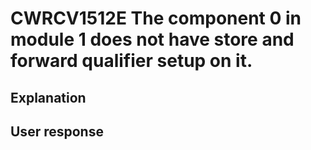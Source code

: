 # CWRCV1512E The component 0 in module 1 does not have store and forward qualifier setup on it.

## Explanation

## User response